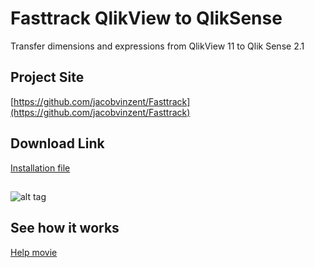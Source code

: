 # Fasttrack QlikView to QlikSense
Transfer dimensions and expressions from QlikView 11 to Qlik Sense 2.1 

## Project Site
[https://github.com/jacobvinzent/Fasttrack](https://github.com/jacobvinzent/Fasttrack)

## Download Link
[Installation file](https://github.com/jacobvinzent/Fasttrack/blob/master/setup.exe)



## 
![alt tag](https://github.com/jacobvinzent/Fasttrack/blob/master/theme.png)

## See how it works
[Help movie](https://github.com/jacobvinzent/Fasttrack/blob/version-2-1-1/ftdemo.mp4)
